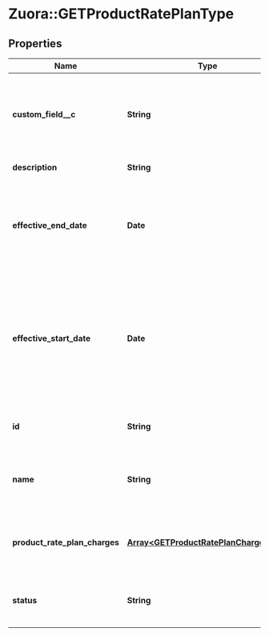 # Zuora::GETProductRatePlanType

## Properties
Name | Type | Description | Notes
------------ | ------------- | ------------- | -------------
**custom_field__c** | **String** | Any custom fields defined for this object. The custom field name is case-sensitive.  | [optional] 
**description** | **String** | Rate plan description.  | [optional] 
**effective_end_date** | **Date** | Final date the rate plan is active, as &#x60;yyyy-mm-dd&#x60;. After this date, the rate plan status is &#x60;Expired&#x60;.  | [optional] 
**effective_start_date** | **Date** | First date the rate plan is active (i.e., available to be subscribed to), as &#x60;yyyy-mm-dd&#x60;.  Before this date, the status is &#x60;NotStarted&#x60;.  | [optional] 
**id** | **String** | Unique product rate-plan charge ID.  | [optional] 
**name** | **String** | Name of the product rate-plan charge. (Not required to be unique.)  | [optional] 
**product_rate_plan_charges** | [**Array&lt;GETProductRatePlanChargeType&gt;**](GETProductRatePlanChargeType.md) | Field attributes describing the product rate plan charges:  | [optional] 
**status** | **String** | Possible vales are: &#x60;Active&#x60;, &#x60;Expired&#x60;, &#x60;NotStarted&#x60;.  | [optional] 


